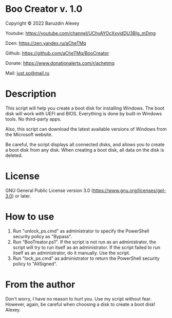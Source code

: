 # Boo Creator v. 1.0
Copyright © 2022 Baruzdin Alexey

Youtube: https://youtube.com/channel/UChyAYOcXxvjdDU3Blg_mDmg

Dzen: https://zen.yandex.ru/aCheTMq

Github: https://github.com/aCheTMq/BooCreator

Donate: https://www.donationalerts.com/r/achetmq

Mail: just.so@mail.ru

# Description
This script will help you create a boot disk for installing Windows. The boot disk will work with UEFI and BIOS. Everything is done by built-in Windows tools. No third-party apps.

Also, this script can download the latest available versions of Windows from the Microsoft website.

Be careful, the script displays all connected disks, and allows you to create a boot disk from any disk. When creating a boot disk, all data on the disk is deleted.

# License
GNU General Public License version 3.0 (https://www.gnu.org/licenses/gpl-3.0) or later.

# How to use
1. Run "unlock_ps.cmd" as administrator to specify the PowerShell security policy as "Bypass".
2. Run "BooTreator.ps1". If the script is not run as an administrator, the script will try to run itself as an administrator. If the script failed to run itself as an administrator, do it manually.
Use the script.
3. Run "lock_ps.cmd" as administrator to return the PowerShell security policy to "AllSigned".

# From the author
Don't worry, I have no reason to hurt you. Use my script without fear.
However, again, be careful when choosing a disk to create a boot disk!
Alexey.
